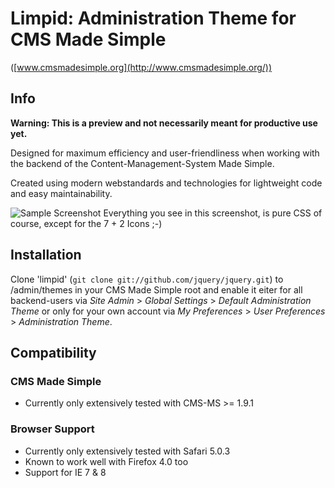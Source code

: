 # Limpid: Administration Theme for CMS Made Simple
([www.cmsmadesimple.org](http://www.cmsmadesimple.org/))

## Info
**Warning: This is a preview and not necessarily meant for productive use yet.**

Designed for maximum efficiency and user-friendliness when working with the backend of the Content-Management-System Made Simple.

Created using modern webstandards and technologies for lightweight code and easy maintainability.

![Sample Screenshot](http://stuff.imeos.com/limpid1.0-preview.png)
Everything you see in this screenshot, is pure CSS of course, except for the 7 + 2 Icons ;-)

## Installation

Clone 'limpid' (`git clone git://github.com/jquery/jquery.git`) to /admin/themes in your CMS Made Simple root and enable it eiter for all backend-users via *Site Admin* > *Global Settings* > *Default Administration Theme* or only for your own account via *My Preferences* > *User Preferences* > *Administration Theme*.

## Compatibility

### CMS Made Simple

- Currently only extensively tested with CMS-MS >= 1.9.1

### Browser Support

- Currently only extensively tested with Safari 5.0.3
- Known to work well with Firefox 4.0 too
- Support for IE 7 & 8
